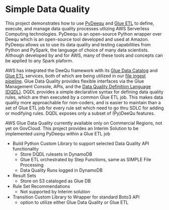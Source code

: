 # Simple Data Quality
This project demonstrates how to use [PyDeequ](https://github.com/awslabs/python-deequ) and [Glue ETL](https://aws.amazon.com/glue/) to define, execute, and manage data quality processes utlizing AWS Serverless Computing technologies.   PyDeequ is an open-source Python wrapper over Deequ which is an open-source tool developed and used at Amazon. PyDeequ allows us to use its data quality and testing capabilities from Python and PySpark, the language of choice of many data scientists.  Although developed by and for AWS, many of these tools and concepts can be applied to any Spark plaform.

AWS has integrated the DeeQu framework with its [Glue Data Catalog](https://docs.aws.amazon.com/glue/latest/dg/catalog-and-crawler.html) and [Glue ETL](https://aws.amazon.com/glue/) services, both of which are being utilized in our [file ingest pipeline](https://github.com/froghollow/simple-file-processing). 
 Glue Data Quality provides flexible interfaces via the Glue Management Console, APIs, and the [Data Quality Definition Language (DQDL)](https://docs.aws.amazon.com/glue/latest/dg/dqdl.html).   DQDL provides a simple declarative syntax for defining data quality rules, which are then executed by a common Glue ETL job.  This makes data quality more approachable for non-coders, and is easier to maintain than a set of Glue ETL job for every rule set which need to go thru SDLC for adding or modifying rules.  DQDL exposes only a subset of (Py)DeeQu features.

AWS Glue Data Quality currently available only on Commercial Regions, not yet on GovCloud.   This project provides an Interim Solution to be implemented using PyDeequ within a Glue ETL job
- Build Python Custom Library to support selected Data Quality API functionality
  - Store DQDL rulesets in DynamoDB
  - Glue ETL orchestrated by Step Functions, same as SIMPLE File Processing
  - Data Quality Runs logged in DynamoDB
- Result Sets
  - Store on S3 cataloged as Glue DB
- Rule Set Recommendations
  - Not supported by Interim solution
- Transition Custom Library to Wrapper for standard Boto3 API
  - option to utilize either Glue Data Quality or Glue ETL






